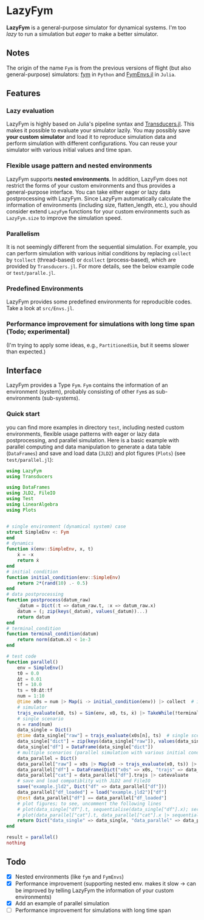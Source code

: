 # LazyFym
**LazyFym** is a general-purpose simulator for dynamical systems.
I'm too *lazy* to run a simulation but *eager* to make a better simulator.
## Notes
The origin of the name `Fym` is from the previous versions of flight (but also general-purpose) simulators:
[fym](https://github.com/fdcl-nrf/fym) in `Python` and [FymEnvs.jl](https://github.com/fdcl-nrf/FymEnvs.jl) in `Julia`.

## Features
### Lazy evaluation
LazyFym is highly based on Julia's pipeline syntax and [Transducers.jl](https://github.com/JuliaFolds/Transducers.jl).
This makes it possible to evaluate your simulator lazily.
You may possibly save **your custom simulator** and load it to reproduce
simulation data and perform simulation with different configurations.
You can reuse your simulator with various initial values and time span.
### Flexible usage pattern and nested environments
LazyFym supports **nested environments**.
In addition,
LazyFym does not restrict the forms of your custom environments
and thus provides a general-purpose interface.
You can take either eager or lazy data postprocessing with LazyFym.
Since LazyFym automatically calculate the information of environments (including size, flatten_length, etc.),
you should consider extend `LazyFym` functions for your custom environments such as `LazyFym.size`
to improve the simulation speed.
### Parallelism
It is not seemingly different from the sequential simulation.
For example,
you can perform simulation with various initial conditions by
replacing `collect` by `tcollect` (thread-based) or `dcollect` (process-based), which are provided by `Transducers.jl`.
For more details, see the below example code or `test/paralle.jl`.
### Predefined Environments
LazyFym provides some predefined environments for reproducible codes.
Take a look at `src/Envs.jl`.
### Performance improvement for simulations with long time span (Todo; experimental)
(I'm trying to apply some ideas, e.g., `PartitionedSim`,
but it seems slower than expected.)

## Interface
LazyFym provides a Type `Fym`.
`Fym` contains the information of an environment (system),
probably consisting of other `Fym`s as sub-environments (sub-systems).
### Quick start
you can find more examples in directory `test`,
including nested custom environments,
flexible usage patterns with eager or lazy data postprocessing,
and parallel simulation.
Here is a basic example with parallel computing and data manipulation to generate a data table (`DataFrames`) and save and load data (`JLD2`) and plot figures (`Plots`) (see `test/parallel.jl`):
```julia
using LazyFym
using Transducers

using DataFrames
using JLD2, FileIO
using Test
using LinearAlgebra
using Plots


# single environment (dynamical system) case
struct SimpleEnv <: Fym
end
# dynamics
function ẋ(env::SimpleEnv, x, t)
    ẋ = -x
    return ẋ
end
# initial condition
function initial_condition(env::SimpleEnv)
    return 2*(rand(10) .- 0.5)
end
# data postprocessing
function postprocess(datum_raw)
    _datum = Dict(:t => datum_raw.t, :x => datum_raw.x)
    datum = (; zip(keys(_datum), values(_datum))...)
    return datum
end
# terminal_condition
function terminal_condition(datum)
    return norm(datum.x) < 1e-3
end

# test code
function parallel()
    env = SimpleEnv()
    t0 = 0.0
    Δt = 0.01
    tf = 10.0
    ts = t0:Δt:tf
    num = 1:10
    @time x0s = num |> Map(i -> initial_condition(env)) |> collect  # initial conditions
    # simulator
    trajs_evaluate(x0, ts) = Sim(env, x0, ts, ẋ) |> TakeWhile(!terminal_condition) |> Map(postprocess) |> evaluate
    # single scenario
    n = rand(num)
    data_single = Dict()
    @time data_single["raw"] = trajs_evaluate(x0s[n], ts)  # single scenario
    data_single["dict"] = zip(keys(data_single["raw"]), values(data_single["raw"])) |> Dict
    data_single["df"] = DataFrame(data_single["dict"])
    # multiple scenarios (parallel simulation with various initial conditions)
    data_parallel = Dict()
    data_parallel["raw"] = x0s |> Map(x0 -> trajs_evaluate(x0, ts)) |> tcollect  # tcollect for thread-based parallel computing
    data_parallel["df"] = DataFrame(Dict("x0s" => x0s, "trajs" => data_parallel["raw"]))
    data_parallel["cat"] = data_parallel["df"].trajs |> catevaluate
    # save and load compatiblity with JLD2 and FileIO
    save("example.jld2", Dict("df" => data_parallel["df"]))
    data_parallel["df_loaded"] = load("example.jld2")["df"]
    @test data_parallel["df"] == data_parallel["df_loaded"]
    # plot figures; to see, uncomment the following lines
    # plot(data_single["df"].t, sequentialise(data_single["df"].x); seriestype=:scatter)
    # plot(data_parallel["cat"].t, data_parallel["cat"].x |> sequentialise; seriestype=:scatter)
    return Dict("data_single" => data_single, "data_parallel" => data_parallel)
end

result = parallel()
nothing
```
## Todo
- [x] Nested environments (like `fym` and `FymEnvs`)
- [x] Performance improvement (supporting nested env. makes it slow -> can be improved by telling LazyFym the information of your custom environments)
- [x] Add an example of parallel simulation
- [ ] Performance improvement for simulations with long time span
